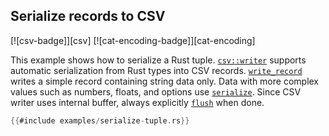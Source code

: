 ## Serialize records to CSV

[![csv-badge]][csv] [![cat-encoding-badge]][cat-encoding]

This example shows how to serialize a Rust tuple. [`csv::writer`] supports automatic
serialization from Rust types into CSV records. [`write_record`] writes
a simple record containing string data only. Data with more complex values
such as numbers, floats, and options use [`serialize`]. Since CSV
writer uses internal buffer, always explicitly [`flush`] when done.

```rust
{{#include examples/serialize-tuple.rs}}
```

[`csv::Writer`]: https://docs.rs/csv/*/csv/struct.Writer.html
[`flush`]: https://docs.rs/csv/*/csv/struct.Writer.html#method.flush
[`serialize`]: https://docs.rs/csv/*/csv/struct.Writer.html#method.serialize
[`write_record`]: https://docs.rs/csv/*/csv/struct.Writer.html#method.write_record

